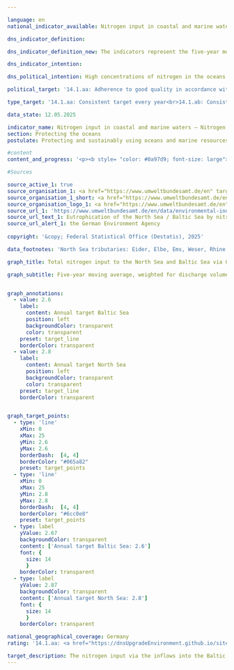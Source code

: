 ```yaml
---

language: en        
national_indicator_available: Nitrogen input in coastal and marine waters&nbsp;–&nbsp;Nitrogen input via the inflows into the Baltic and North Seas        

dns_indicator_definition:         

dns_indicator_definition_new: The indicators represent the five-year moving average of discharge-weighted nitrogen concentrations in milligrams (<abbr title="Miligrams" tabindex="0">mg</abbr>) of nitrogen per litre (<abbr title="Litre" tabindex="0">l</abbr>) of water discharged from rivers into the North Sea (14.1.ab)<sup>1</sup> and Baltic Sea (14.1.aa)<sup>2</sup>.<br><small><sup>1</sup>For the North Sea, these are the rivers Eider, Elbe, Ems, Weser, Rhein, Treene, Aarlau, Bongsieler Kanal and Miele.<br><sup>2</sup>For the Baltic Sea, these are the Peene, Trave, Warnow, Langballigau, Füsinger Au, Koseler Au, Schwentine, Kossau, Goddesdorfer Au, Oldenburger Graben, Aalbeck, Schwartau, Lippingau, Hagener Au, Barthe, Duvenbaek, Hellbach, Maurine, Recknitz, Ryck, Stepenitz, Uecker, Wallensteingraben and Zarow.</small>        

dns_indicator_intention:         

dns_political_intention: High concentrations of nitrogen in the oceans can lead to eutrophication effects such as oxygen deficiency and thus to a loss of biodiversity and the destruction of fish migration areas. The management objectives of the Surface Waters Ordinance (<abbr title="Oberflächengewässerverordnung" tabindex="0">OGewV</abbr> 2016) agreed as part of the implementation of the <abbr title="European Union" tabindex="0">EU</abbr> Water Framework Directive (WFD 2000/60/EC) and the objectives of the <abbr title="European Union" tabindex="0">EU</abbr> Marine Strategy Framework Directive (MSFD 2008/56/EC) and the Baltic Sea Action Plan should apply to the input of nitrogen into the Baltic Sea and North Sea via tributaries.        

political_target: '14.1.aa: Adherence to good quality in accordance with the Ordinance for the Protection of Surface Waters (annual averages for total nitrogen in rivers flowing into the Baltic Sea may not exceed 2.6&nbsp;milligrams per litre)<br>14.1.ab: Adherence to good quality in accordance with the Ordinance for the Protection of Surface Waters (annual averages for total nitrogen in rivers flowing into the North Sea may not exceed 2.8 milligrams per litre)'        

type_target: '14.1.aa: Consistent target every year<br>14.1.ab: Consistent target every year'        

data_state: 12.05.2025        

indicator_name: Nitrogen input in coastal and marine waters – Nitrogen input via the inflows into the Baltic and North Seas        
section: Protecting the oceans        
postulate: Protecting and sustainably using oceans and marine resources        

#content         
content_and_progress: '<p><b style= "color: #0a97d9; font-size: large">14.1.a Nitrogen input in coastal and marine waters&nbsp;–&nbsp;Nitrogen input via the inflows into the Baltic and North Seas</b><br><br>The indicators are based on measurement data on nitrogen concentrations and water discharge volumes from both small and large inflows of the North<sup>1</sup> and Baltic Seas<sup>2</sup>. The data are compiled by the German Environment Agency (<abbr title="Federal Environment Agency" tabindex="0">UBA</abbr>), incorporating information provided by the federal states and river basin communities.<br><br>Smaller rivers that do not flow directly into the North or Baltic Sea, but first discharge into larger rivers, are also taken into account. Measurement points are selected so that the final monitoring station before the confluence is included in the evaluation in order to avoid double counting. Additionally, the Rhine is considered, even though it does not discharge into the sea within Germany. The relevant values are taken at the monitoring station in Bimmen, a district of Kleve, where the Rhine leaves German territory.<br><br>Nitrogen concentrations in individual rivers are averaged using flow-weighted means, so that rivers with high discharge volumes have a greater influence on the overall average than those with lower discharge. To prevent individual extreme events such as floods or droughts &nbsp;–&nbsp; which can result in particularly high or low nitrogen inputs &nbsp;–&nbsp; from distorting long-term trends, the results are presented as a rolling five-year average.<br><br>A major cause of nitrogen input into the North and Baltic Seas via inflows is nitrogen surplus in agriculture, as recorded in indicator 2.1.a. In addition to nitrogen, phosphorus also contributes to eutrophication. Phosphorus loads in rivers are covered separately in indicator 6.1.a.<br><br>Since the beginning of the time series, the flow-weighted nitrogen concentration of all inflows to the North and Baltic Seas has shown a declining trend. This decrease is more pronounced for the North Sea tributaries than for those discharging into the Baltic Sea. The average concentration of nitrogen in the North Sea inflows between 2019&nbsp;and 2023&nbsp;was 2.7&nbsp;<abbr title="Miligrams per litre" tabindex="0">mg/l</abbr>, and thus for the fourth time in a row below the politically defined target value of 2.8&nbsp;<abbr title="Miligrams per litre" tabindex="0">mg/l</abbr>. In contrast, the Baltic Sea inflows recorded an average concentration of 3.0&nbsp;<abbr title="Miligrams per litre" tabindex="0">mg/l</abbr> over the same period &nbsp;–&nbsp; significantly exceeding the upper limit of 2.6&nbsp;<abbr title="Miligrams per litre" tabindex="0">mg/l</abbr>.<br><br>In contrast to the aggregated indicator 14.1.a "Nitrogen input via tributaries into the North and Baltic Seas", achieving good ecological status under the Ordinance on the Protection of Surface Waters (<abbr title="Oberflächengewässerverordnung" tabindex="0">OGewV</abbr>) requires each individual river to meet its respective management target. This goal is currently not met for either the North or Baltic Sea tributaries.<br><br>Among the major Baltic Sea inflows, only the Warnow achieved the management target of 2.6&nbsp;<abbr title="Miligrams per litre" tabindex="0">mg/l</abbr> with an average of 2.15&nbsp;<abbr title="Miligrams per litre" tabindex="0">mg/l</abbr> over the 2019–2023&nbsp;period. The Peene (2.80&nbsp;<abbr title="Miligrams per litre" tabindex="0">mg/l</abbr>) and Trave (3.56&nbsp;<abbr title="Miligrams per litre" tabindex="0">mg/l</abbr>) each exceeded the target value. Smaller Baltic Sea inflows showed, on average, significantly higher nitrogen concentrations in the same period &nbsp;–&nbsp; with values reaching up to 6.2&nbsp;<abbr title="Miligrams per litre" tabindex="0">mg/l</abbr> (Duvenbaek), in some cases several times above the target value. Overall, only about one fifth of these smaller rivers meet the target.<br><br>Among the North Sea inflows, only the Rhine (2.5&nbsp;<abbr title="Miligrams per litre" tabindex="0">mg/l</abbr>) and the Bongsieler Kanal (2.6&nbsp;<abbr title="Miligrams per litre" tabindex="0">mg/l</abbr>) achieved the management target of 2.8&nbsp;<abbr title="Miligrams per litre" tabindex="0">mg/l</abbr> between 2019&nbsp;and 2023, making a key contribution to keeping the flow-weighted average below the politically defined threshold. Among the major North Sea inflows, the Weser (3.5&nbsp;<abbr title="Miligrams per litre" tabindex="0">mg/l</abbr>) and Ems (4.0&nbsp;<abbr title="Miligrams per litre" tabindex="0">mg/l</abbr>) recorded the highest nitrogen concentrations. The smaller North Sea inflows had five-year averages ranging from 2.6&nbsp;<abbr title="Miligrams per litre" tabindex="0">mg/l</abbr> (Bongsieler Kanal) to 3.5&nbsp;<abbr title="Miligrams per litre" tabindex="0">mg/l</abbr> (Aarlau).<br><br><small><sup>1</sup> Eider, Elbe, Ems, Weser, Rhine, Treene, Aarlau, Bongsieler Kanal, and Miele.<br><br><sup>2</sup> Peene, Trave, Warnow, Langballigau, Füsinger Au, Koseler Au, Schwentine, Kossau, Goddesdorfer Au, Oldenburger Graben, Aalbeck, Schwartau, Lippingau, Hagener Au, Barthe, Duvenbaek, Hellbach, Maurine, Recknitz, Ryck, Stepenitz, Uecker, Wallensteingraben, and Zarow.</small></p>'                

#Sources        

source_active_1: true
source_organisation_1: <a href="https://www.umweltbundesamt.de/en" target="_blank" onclick="return confirm_alert('the German Environment Agency', 'En')">German Environment Agency (as reported by the Länder and by river basin commissions</a>
source_organisation_1_short: <a href="https://www.umweltbundesamt.de/en" target="_blank" onclick="return confirm_alert('the German Environment Agency', 'En')">German Environment Agency (as reported by the Länder and by river basin commissions</a>
source_organisation_logo_1: <a href="https://www.umweltbundesamt.de/en" target="_blank" onclick="return confirm_alert('the German Environment Agency', 'En')"><img src="https://dnsTestEnvironment.github.io/dns-indicators/public/OrgImgEn/uba.png" alt="German Environment Agency (as reported by the Länder and by river basin commissions" title=" Click here to visit the homepage of the organizationGerman Environment Agency (as reported by the Länder and by river basin commissions" style="height:60px; width:148px; border:transparent"/></a>
source_url_1: 'https://www.umweltbundesamt.de/en/data/environmental-indicators/indicator-eutrophication-of-the-north-sea-baltic-sea'
source_url_text_1: Eutrophication of the North Sea / Baltic Sea by nitrogen
source_url_alert_1: the German Environment Agency
        
copyright: '&copy; Federal Statistical Office (Destatis), 2025'        

data_footnotes: 'North Sea tributaries: Eider, Elbe, Ems, Weser, Rhine, Treene, Aarlau, Bongsiel Canal and Miele.<br>• Baltic Sea tributaries: Peene, Trave, Warnow, Langballigau, Füsinger Au, Koseler Au, Schwentine, Kossau, Goddesdorfer Au, Oldenburger Graben, Aalbeck, Schwartau, Lippingau, Hagener Au, Barthe, Duvenbaek, Hellbach, Maurine, Recknitz, Ryck, Stepenitz, Uecker, Wallensteingraben and Zarow.'        

graph_title: Total nitrogen input to the North Sea and Baltic Sea via German inflows        

graph_subtitle: Five-year moving average, weighted for discharge volume        


graph_annotations:
  - value: 2.6
    label:
      content: Annual target Baltic Sea
      position: left
      backgroundColor: transparent
      color: transparent
    preset: target_line
    borderColor: transparent
  - value: 2.8
    label:
      content: Annual target North Sea
      position: left
      backgroundColor: transparent
      color: transparent
    preset: target_line
    borderColor: transparent        


graph_target_points:
  - type: 'line'
    xMin: 0
    xMax: 25
    yMin: 2.6
    yMax: 2.6
    borderDash:  [4, 4]
    borderColor: "#065a82"
    preset: target_points
  - type: 'line'
    xMin: 0
    xMax: 25
    yMin: 2.8
    yMax: 2.8
    borderDash:  [4, 4]
    borderColor: "#6cc0e8"
    preset: target_points
  - type: label
    yValue: 2.67
    backgroundColor: transparent
    content: ['Annual target Baltic Sea: 2.6']
    font: {
      size: 14
      }
    borderColor: transparent
  - type: label
    yValue: 2.87
    backgroundColor: transparent
    content: ['Annual target North Sea: 2.8']
    font: {
      size: 14
      }
    borderColor: transparent                

national_geographical_coverage: Germany        
rating: '14.1.aa: <a href="https://dnsUpgradeEnvironment.github.io/site/en/status"><img src="https://sdg-indikatoren.de/public/Wettersymbole/Wolke.png" title="In 2023 the target value was not reached, but the average development pointed in the desired direction." alt="Weathersymbol: cloud"/></a><br>14.1.ab: <a href="https://dnsUpgradeEnvironment.github.io/site/en/status"><img src="https://sdg-indikatoren.de/public/Wettersymbole/Sonne.png" title="In 2023 the target value or a better value was achieved and the average change did not point in the direction of deterioration." alt="Weathersymbol: Sun"/></a>'        

target_description: The nitrogen input via the inflows into the Baltic Sea (14.1.aa) should be a maximum of 2.6&nbsp;milligrams per litre per year on a five-year moving average weighted by discharge and a maximum of 2.8&nbsp;milligrams per litre per year via the inflows into the North Sea (14.1.ab).<br><br>Based on the target formulation, indicator 14.1.aa for 2023&nbsp;is assessed as "Cloud" because the politically defined threshold value to be maintained annually was exceeded in 2023, but the average trend over the last six years points in the desired direction.<br><br>Indicator 14.1.ab is rated as "Sun" for the year 2023&nbsp;because the politically defined threshold value to be maintained annually was met in 2023&nbsp;and the average development over the last six years points in the desired direction.        
---
```


